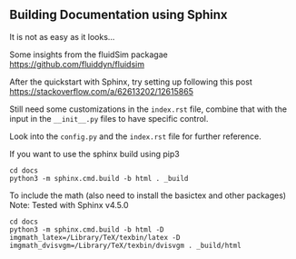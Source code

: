 ## Building Documentation using Sphinx

It is not as easy as it looks...


Some insights from the fluidSim packagae
https://github.com/fluiddyn/fluidsim

After the quickstart with Sphinx, try setting up
following this post
https://stackoverflow.com/a/62613202/12615865


Still need some customizations in the `index.rst` file, combine that with the
input in the `__init__.py` files to have specific control.


Look into the `config.py` and the `index.rst` file for further reference.


If you want to use the sphinx build using pip3

```shell
cd docs
python3 -m sphinx.cmd.build -b html . _build
```

To include the math (also need to install the basictex and other packages)
Note: Tested with Sphinx v4.5.0

```shell
cd docs
python3 -m sphinx.cmd.build -b html -D imgmath_latex=/Library/TeX/texbin/latex -D imgmath_dvisvgm=/Library/TeX/texbin/dvisvgm . _build/html
```